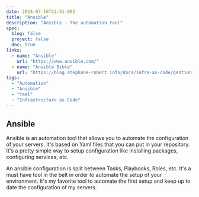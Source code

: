 ```yaml
---
date: 2024-07-16T22:51:00Z
title: "Ansible"
description: "Ansible - The automation tool"
spec:
  blog: false
  project: false
  doc: true
links:
  - name: "Ansible"
    url: "https://www.ansible.com/"
  - name: "Ansible Bible"
    url: "https://blog.stephane-robert.info/docs/infra-as-code/gestion-de-configuration/ansible/introduction/"
tags:
  - "Automation"
  - "Ansible"
  - "Yaml"
  - "Infrastructure as Code"
---
```


## Ansible

Ansible is an automation tool that allows you to automate the configuration of your servers. It's based on Yaml files that you can put in your repository. It's a pretty simple way to setup configuration like installing packages, configuring services, etc.

An ansible configuration is split between Tasks, Playbooks, Roles, etc. It's a must have tool in the belt in order to automate the setup of your environment. It's my favorite tool to automate the first setup and keep up to date the configuration of my servers.
